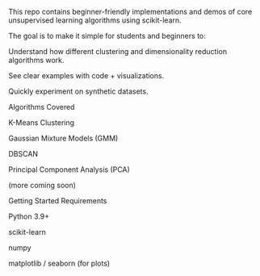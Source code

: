 This repo contains beginner-friendly implementations and demos of core unsupervised learning algorithms using scikit-learn.

The goal is to make it simple for students and beginners to:

Understand how different clustering and dimensionality reduction algorithms work.

See clear examples with code + visualizations.

Quickly experiment on synthetic datasets.

Algorithms Covered

K-Means Clustering

Gaussian Mixture Models (GMM)

DBSCAN

Principal Component Analysis (PCA)

(more coming soon)

Getting Started
Requirements

Python 3.9+

scikit-learn

numpy

matplotlib / seaborn (for plots)
